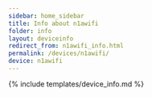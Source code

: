 ```yaml
---
sidebar: home_sidebar
title: Info about n1awifi
folder: info
layout: deviceinfo
redirect_from: n1awifi_info.html
permalink: /devices/n1awifi/
device: n1awifi
---
```

{% include templates/device_info.md %}